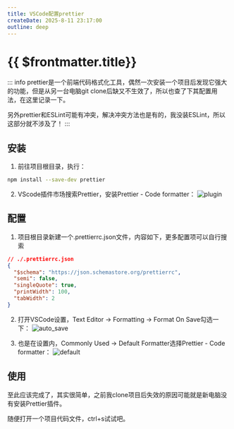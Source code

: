 ```yaml
---
title: VSCode配置prettier
createDate: 2025-8-11 23:17:00
outline: deep
---
```


# {{ $frontmatter.title}}

::: info
prettier是一个前端代码格式化工具，偶然一次安装一个项目后发现它强大的功能，但是从另一台电脑git clone后缺又不生效了，所以也查了下其配置用法，在这里记录一下。

另外prettier和ESLint可能有冲突，解决冲突方法也是有的，我没装ESLint，所以这部分就不涉及了！
:::

## 安装

1. 前往项目根目录，执行：

```zsh
npm install --save-dev prettier
```

2. VScode插件市场搜索Prettier，安装Prettier - Code formatter：
   ![plugin](/src/images/prettier/plugin.png)

## 配置

1. 项目根目录新建一个.prettierrc.json文件，内容如下，更多配置项可以自行搜索

```json
// ./.prettierrc.json
{
  "$schema": "https://json.schemastore.org/prettierrc",
  "semi": false,
  "singleQuote": true,
  "printWidth": 100,
  "tabWidth": 2
}
```

2. 打开VSCode设置，Text Editor -> Formatting -> Format On Save勾选一下：
   ![auto_save](/src/images/prettier/auto_save.png)

3. 也是在设置内，Commonly Used -> Default Formatter选择Prettier - Code formatter：
   ![default](/src/images/prettier/default.png)

## 使用

至此应该完成了，其实很简单，之前我clone项目后失效的原因可能就是新电脑没有安装Prettier插件。

随便打开一个项目代码文件，ctrl+s试试吧。
